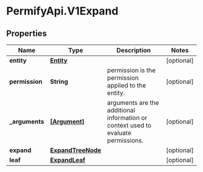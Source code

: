 # PermifyApi.V1Expand

## Properties

Name | Type | Description | Notes
------------ | ------------- | ------------- | -------------
**entity** | [**Entity**](Entity.md) |  | [optional] 
**permission** | **String** | permission is the permission applied to the entity. | [optional] 
**_arguments** | [**[Argument]**](Argument.md) | arguments are the additional information or context used to evaluate permissions. | [optional] 
**expand** | [**ExpandTreeNode**](ExpandTreeNode.md) |  | [optional] 
**leaf** | [**ExpandLeaf**](ExpandLeaf.md) |  | [optional] 


